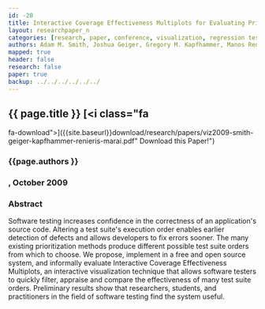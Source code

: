 ```yaml
---
id: -20
title: Interactive Coverage Effectiveness Multiplots for Evaluating Prioritized Regression Test Suites
layout: researchpaper_n
categories: [research, paper, conference, visualization, regression testing]
authors: Adam M. Smith, Joshua Geiger, Gregory M. Kapfhammer, Manos Renieris, and G. Elisabeta Marai
mapped: true
header: false
research: false
paper: true
backup: ../../../../../../
---
```


## {{ page.title }} [<i class="fa
fa-download"></i>]({{site.baseurl}}download/research/papers/viz2009-smith-geiger-kapfhammer-renieris-marai.pdf" Download this Paper!")

### {{page.authors }}

### <em></em>, October 2009

### Abstract

Software testing increases confidence in the correctness of an application's source code. Altering a test suite's
execution order enables earlier detection of defects and allows developers to fix errors sooner. The many existing
prioritization methods produce different possible test suite orders from which to choose. We propose, implement in a
free and open source system, and informally evaluate Interactive Coverage Effectiveness Multiplots, an interactive
visualization technique that allows software testers to quickly filter, appraise and compare the effectiveness of many
test suite orders. Preliminary results show that researchers, students, and practitioners in the field of software
testing find the system useful.
